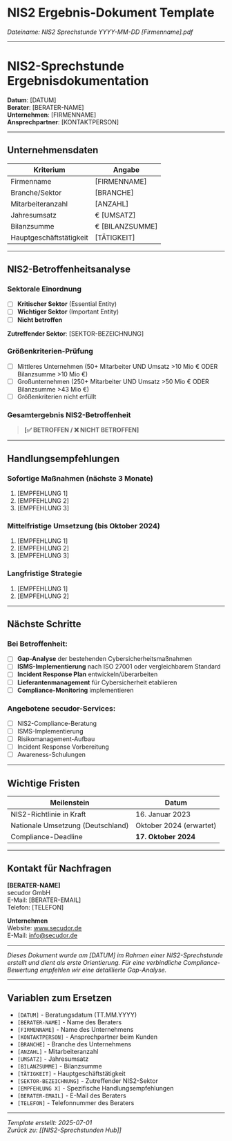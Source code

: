 # NIS2 Ergebnis-Dokument Template

*Dateiname: NIS2 Sprechstunde YYYY-MM-DD [Firmenname].pdf*

---

# NIS2-Sprechstunde Ergebnisdokumentation

**Datum**: [DATUM]  
**Berater**: [BERATER-NAME]  
**Unternehmen**: [FIRMENNAME]  
**Ansprechpartner**: [KONTAKTPERSON]

---

## Unternehmensdaten

| **Kriterium** | **Angabe** |
|---------------|------------|
| Firmenname | [FIRMENNAME] |
| Branche/Sektor | [BRANCHE] |
| Mitarbeiteranzahl | [ANZAHL] |
| Jahresumsatz | € [UMSATZ] |
| Bilanzsumme | € [BILANZSUMME] |
| Hauptgeschäftstätigkeit | [TÄTIGKEIT] |

---

## NIS2-Betroffenheitsanalyse

### Sektorale Einordnung
- [ ] **Kritischer Sektor** (Essential Entity)
- [ ] **Wichtiger Sektor** (Important Entity)  
- [ ] **Nicht betroffen**

**Zutreffender Sektor**: [SEKTOR-BEZEICHNUNG]

### Größenkriterien-Prüfung
- [ ] Mittleres Unternehmen (50+ Mitarbeiter UND Umsatz >10 Mio € ODER Bilanzsumme >10 Mio €)
- [ ] Großunternehmen (250+ Mitarbeiter UND Umsatz >50 Mio € ODER Bilanzsumme >43 Mio €)
- [ ] Größenkriterien nicht erfüllt

### **Gesamtergebnis NIS2-Betroffenheit**

> **[✅ BETROFFEN / ❌ NICHT BETROFFEN]**

---

## Handlungsempfehlungen

### Sofortige Maßnahmen (nächste 3 Monate)
1. [EMPFEHLUNG 1]
2. [EMPFEHLUNG 2]
3. [EMPFEHLUNG 3]

### Mittelfristige Umsetzung (bis Oktober 2024)
1. [EMPFEHLUNG 1]
2. [EMPFEHLUNG 2]
3. [EMPFEHLUNG 3]

### Langfristige Strategie
1. [EMPFEHLUNG 1]
2. [EMPFEHLUNG 2]

---

## Nächste Schritte

### Bei Betroffenheit:
- [ ] **Gap-Analyse** der bestehenden Cybersicherheitsmaßnahmen
- [ ] **ISMS-Implementierung** nach ISO 27001 oder vergleichbarem Standard
- [ ] **Incident Response Plan** entwickeln/überarbeiten
- [ ] **Lieferantenmanagement** für Cybersicherheit etablieren
- [ ] **Compliance-Monitoring** implementieren

### Angebotene secudor-Services:
- [ ] NIS2-Compliance-Beratung
- [ ] ISMS-Implementierung
- [ ] Risikomanagement-Aufbau
- [ ] Incident Response Vorbereitung
- [ ] Awareness-Schulungen

---

## Wichtige Fristen

| **Meilenstein** | **Datum** |
|-----------------|-----------|
| NIS2-Richtlinie in Kraft | 16. Januar 2023 |
| Nationale Umsetzung (Deutschland) | Oktober 2024 (erwartet) |
| Compliance-Deadline | **17. Oktober 2024** |

---

## Kontakt für Nachfragen

**[BERATER-NAME]**  
secudor GmbH  
E-Mail: [BERATER-EMAIL]  
Telefon: [TELEFON]

**Unternehmen**  
Website: www.secudor.de  
E-Mail: info@secudor.de

---

*Dieses Dokument wurde am [DATUM] im Rahmen einer NIS2-Sprechstunde erstellt und dient als erste Orientierung. Für eine verbindliche Compliance-Bewertung empfehlen wir eine detaillierte Gap-Analyse.*

---

## Variablen zum Ersetzen
- `[DATUM]` - Beratungsdatum (TT.MM.YYYY)
- `[BERATER-NAME]` - Name des Beraters
- `[FIRMENNAME]` - Name des Unternehmens
- `[KONTAKTPERSON]` - Ansprechpartner beim Kunden
- `[BRANCHE]` - Branche des Unternehmens
- `[ANZAHL]` - Mitarbeiteranzahl
- `[UMSATZ]` - Jahresumsatz
- `[BILANZSUMME]` - Bilanzsumme
- `[TÄTIGKEIT]` - Hauptgeschäftstätigkeit
- `[SEKTOR-BEZEICHNUNG]` - Zutreffender NIS2-Sektor
- `[EMPFEHLUNG X]` - Spezifische Handlungsempfehlungen
- `[BERATER-EMAIL]` - E-Mail des Beraters
- `[TELEFON]` - Telefonnummer des Beraters

---
*Template erstellt: 2025-07-01*  
*Zurück zu: [[NIS2-Sprechstunden Hub]]*
